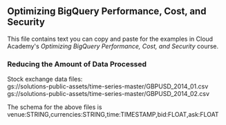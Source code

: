 ## Optimizing BigQuery Performance, Cost, and Security
This file contains text you can copy and paste for the examples in Cloud Academy's _Optimizing BigQuery Performance, Cost, and Security_ course.

### Reducing the Amount of Data Processed
Stock exchange data files:  
gs://solutions-public-assets/time-series-master/GBPUSD_2014_01.csv  
gs://solutions-public-assets/time-series-master/GBPUSD_2014_02.csv

The schema for the above files is  venue:STRING,currencies:STRING,time:TIMESTAMP,bid:FLOAT,ask:FLOAT
